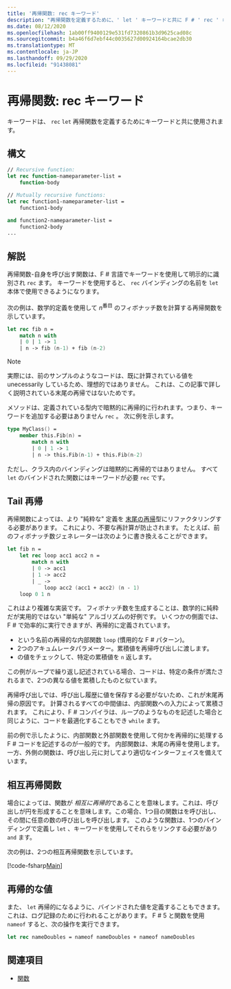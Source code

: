 ```yaml
---
title: '再帰関数: rec キーワード'
description: "再帰関数を定義するために、' let ' キーワードと共に F # ' rec ' キーワードを使用する方法について説明します。"
ms.date: 08/12/2020
ms.openlocfilehash: 1ab00ff9400129e531fd7320861b3d9625cad08c
ms.sourcegitcommit: b4a46f6d7ebf44c0035627d00924164bcae2db30
ms.translationtype: MT
ms.contentlocale: ja-JP
ms.lasthandoff: 09/29/2020
ms.locfileid: "91438081"
---
```

# <a name="recursive-functions-the-rec-keyword"></a>再帰関数: rec キーワード

キーワードは、 `rec` `let` 再帰関数を定義するためにキーワードと共に使用されます。

## <a name="syntax"></a>構文

```fsharp
// Recursive function:
let rec function-nameparameter-list =
    function-body

// Mutually recursive functions:
let rec function1-nameparameter-list =
    function1-body

and function2-nameparameter-list =
    function2-body
...
```

## <a name="remarks"></a>解説

再帰関数-自身を呼び出す関数は、F # 言語でキーワードを使用して明示的に識別され `rec` ます。 キーワードを使用すると、 `rec` バインディングの名前を `let` 本体で使用できるようになります。

次の例は、数学的定義を使用して *n*<sup>番目</sup> のフィボナッチ数を計算する再帰関数を示しています。

```fsharp
let rec fib n =
    match n with
    | 0 | 1 -> 1
    | n -> fib (n-1) + fib (n-2)
```

> [!NOTE]
> 実際には、前のサンプルのようなコードは、既に計算されている値を unecessarily しているため、理想的ではありません。 これは、この記事で詳しく説明されている末尾の再帰ではないためです。

メソッドは、定義されている型内で暗黙的に再帰的に行われます。つまり、キーワードを追加する必要はありません `rec` 。 次に例を示します。

```fsharp
type MyClass() =
    member this.Fib(n) =
        match n with
        | 0 | 1 -> 1
        | n -> this.Fib(n-1) + this.Fib(n-2)
```

ただし、クラス内のバインディングは暗黙的に再帰的ではありません。 すべて `let` のバインドされた関数にはキーワードが必要 `rec` です。

## <a name="tail-recursion"></a>Tail 再帰

再帰関数によっては、より "純粋な" 定義を [末尾の再帰](https://cs.stackexchange.com/questions/6230/what-is-tail-recursion)型にリファクタリングする必要があります。 これにより、不要な再計算が防止されます。 たとえば、前のフィボナッチ数ジェネレーターは次のように書き換えることができます。

```fsharp
let fib n =
    let rec loop acc1 acc2 n =
        match n with
        | 0 -> acc1
        | 1 -> acc2
        | _ ->
            loop acc2 (acc1 + acc2) (n - 1)
    loop 0 1 n
```

これはより複雑な実装です。 フィボナッチ数を生成することは、数学的に純粋だが実用的ではない "単純な" アルゴリズムの好例です。 いくつかの側面では、F # で効率的に実行できますが、再帰的に定義されています。

* という名前の再帰的な内部関数 `loop` (慣用的な F # パターン)。
* 2つのアキュムレータパラメーター。累積値を再帰呼び出しに渡します。
* の値をチェックして、特定の累積値を `n` 返します。

この例がループで繰り返し記述されている場合、コードは、特定の条件が満たされるまで、2つの異なる値を累積したものと似ています。

再帰呼び出しでは、呼び出し履歴に値を保存する必要がないため、これが末尾再帰の原因です。 計算されるすべての中間値は、内部関数への入力によって累積されます。 これにより、F # コンパイラは、ループのようなものを記述した場合と同じように、コードを最適化することもでき `while` ます。

前の例で示したように、内部関数と外部関数を使用して何かを再帰的に処理する F # コードを記述するのが一般的です。 内部関数は、末尾の再帰を使用します。一方、外側の関数は、呼び出し元に対してより適切なインターフェイスを備えています。

## <a name="mutually-recursive-functions"></a>相互再帰関数

場合によっては、関数が *相互に再帰的*であることを意味します。これは、呼び出しが円を形成することを意味します。この場合、1つ目の関数はを呼び出し、その間に任意の数の呼び出しを呼び出します。 このような関数は、1つのバインディングで定義し `let` 、キーワードを使用してそれらをリンクする必要があり `and` ます。

次の例は、2つの相互再帰関数を示しています。

[!code-fsharp[Main](~/samples/snippets/fsharp/lang-ref-1/snippet4002.fs)]

## <a name="recursive-values"></a>再帰的な値

また、 `let` 再帰的になるように、バインドされた値を定義することもできます。 これは、ログ記録のために行われることがあります。 F # 5 と関数を使用 `nameof` すると、次の操作を実行できます。

```fsharp
let rec nameDoubles = nameof nameDoubles + nameof nameDoubles
```

## <a name="see-also"></a>関連項目

- [関数](index.md)
